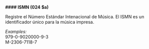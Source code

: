 **#### ISMN (024 $a)**

Registre el Número Estándar Intenacional de Música. El ISMN es un identificador único para la música impresa.

_Examples:_  
979-0-9020000-9-3  
M-2306-7118-7